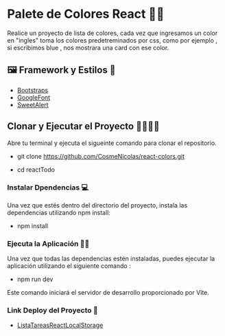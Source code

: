 # Palete de Colores React 👨‍🎨

Realice un proyecto de lista de colores, cada vez que ingresamos un color en "ingles" toma los colores predetreminados por css, como por ejemplo , si escribimos blue , nos mostrara una card con ese color. 
## 🖼️ Framework y Estilos 🎨

- [Bootstraps](https://react-bootstrap.github.io/) 
- [GoogleFont](https://fonts.google.com/)
- [SweetAlert](https://sweetalert.js.org/)


## Clonar y Ejecutar el Proyecto 👨‍💻👨‍💻

Abre tu terminal y ejecuta el sigueinte comando para clonar el repositorio.

- git clone https://github.com/CosmeNicolas/react-colors.git

- cd reactTodo



### Instalar Dpendencias 💻

Una vez que estés dentro del directorio del proyecto, instala las dependencias utilizando npm install:

- npm install


### Ejecuta la Aplicación 👨‍💻

Una vez que todas las dependencias estén instaladas, puedes ejecutar la aplicación utilizando el siguiente comando :

- npm run dev 

Este comando iniciará el servidor de desarrollo proporcionado por Vite.

### Link Deploy del Proyecto 🥂

- [ListaTareasReactLocalStorage](https://todo-localstorage-react.netlify.app/) 

